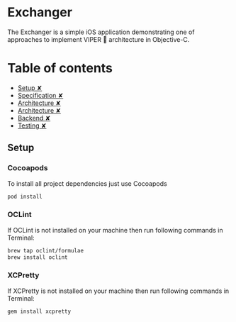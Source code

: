 # Exchanger

The Exchanger is a simple iOS application demonstrating one of approaches to implement VIPER 💎 architecture in Objective-C.

# Table of contents

* [Setup ✘](#setup)
* [Specification ✘](#spec)
* [Architecture ✘](#architecture)
* [Architecture ✘](##architecture1)
* [Backend ✘](#architecture)
* [Testing ✘](#architecture)

<a name="setup"/>

## Setup

### Cocoapods

To install all project dependencies just use Cocoapods

```bash
pod install
```

### OCLint

If OCLint is not installed on your machine then run following commands in Terminal:

```bash
brew tap oclint/formulae
brew install oclint
```

### XCPretty

If XCPretty is not installed on your machine then run following commands in Terminal:

```bash
gem install xcpretty
```
